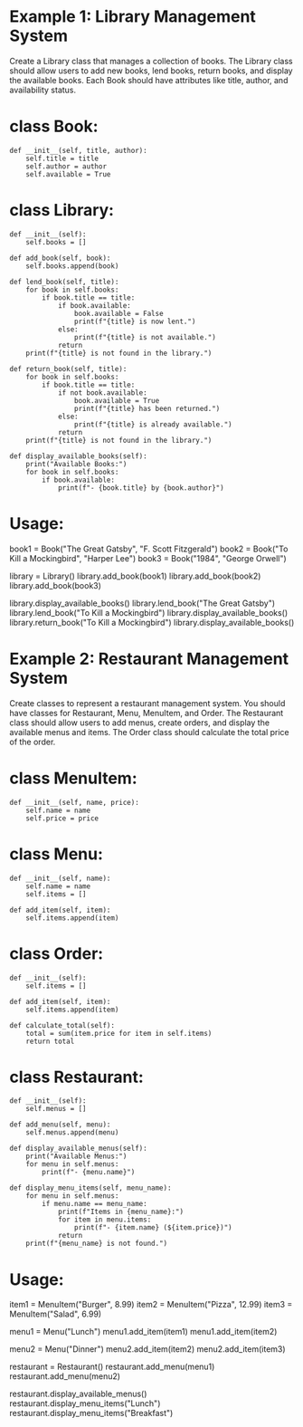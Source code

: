 # Example 1: Library Management System
Create a Library class that manages a collection of books. The Library class should allow users to add new books, lend books, return books, and display the available books. Each Book should have attributes like title, author, and availability status.

# class Book:
    def __init__(self, title, author):
        self.title = title
        self.author = author
        self.available = True

# class Library:
    def __init__(self):
        self.books = []

    def add_book(self, book):
        self.books.append(book)

    def lend_book(self, title):
        for book in self.books:
            if book.title == title:
                if book.available:
                    book.available = False
                    print(f"{title} is now lent.")
                else:
                    print(f"{title} is not available.")
                return
        print(f"{title} is not found in the library.")

    def return_book(self, title):
        for book in self.books:
            if book.title == title:
                if not book.available:
                    book.available = True
                    print(f"{title} has been returned.")
                else:
                    print(f"{title} is already available.")
                return
        print(f"{title} is not found in the library.")

    def display_available_books(self):
        print("Available Books:")
        for book in self.books:
            if book.available:
                print(f"- {book.title} by {book.author}")

# Usage:
book1 = Book("The Great Gatsby", "F. Scott Fitzgerald")
book2 = Book("To Kill a Mockingbird", "Harper Lee")
book3 = Book("1984", "George Orwell")

library = Library()
library.add_book(book1)
library.add_book(book2)
library.add_book(book3)

library.display_available_books()
library.lend_book("The Great Gatsby")
library.lend_book("To Kill a Mockingbird")
library.display_available_books()
library.return_book("To Kill a Mockingbird")
library.display_available_books()

# Example 2: Restaurant Management System
Create classes to represent a restaurant management system. You should have classes for Restaurant, Menu, MenuItem, and Order. The Restaurant class should allow users to add menus, create orders, and display the available menus and items. The Order class should calculate the total price of the order.

# class MenuItem:
    def __init__(self, name, price):
        self.name = name
        self.price = price

# class Menu:
    def __init__(self, name):
        self.name = name
        self.items = []

    def add_item(self, item):
        self.items.append(item)

# class Order:
    def __init__(self):
        self.items = []

    def add_item(self, item):
        self.items.append(item)

    def calculate_total(self):
        total = sum(item.price for item in self.items)
        return total

# class Restaurant:
    def __init__(self):
        self.menus = []

    def add_menu(self, menu):
        self.menus.append(menu)

    def display_available_menus(self):
        print("Available Menus:")
        for menu in self.menus:
            print(f"- {menu.name}")

    def display_menu_items(self, menu_name):
        for menu in self.menus:
            if menu.name == menu_name:
                print(f"Items in {menu_name}:")
                for item in menu.items:
                    print(f"- {item.name} (${item.price})")
                return
        print(f"{menu_name} is not found.")

# Usage:
item1 = MenuItem("Burger", 8.99)
item2 = MenuItem("Pizza", 12.99)
item3 = MenuItem("Salad", 6.99)

menu1 = Menu("Lunch")
menu1.add_item(item1)
menu1.add_item(item2)

menu2 = Menu("Dinner")
menu2.add_item(item2)
menu2.add_item(item3)

restaurant = Restaurant()
restaurant.add_menu(menu1)
restaurant.add_menu(menu2)

restaurant.display_available_menus()
restaurant.display_menu_items("Lunch")
restaurant.display_menu_items("Breakfast")